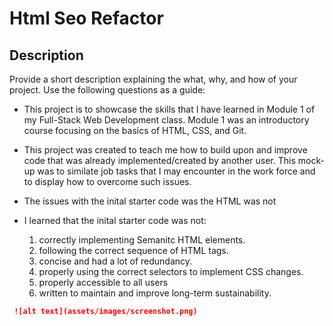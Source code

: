 # Html Seo Refactor

## Description

Provide a short description explaining the what, why, and how of your project. Use the following questions as a guide:

- This project is to showcase the skills that I have learned in Module 1 of my Full-Stack Web Development class. Module 1 was an introductory course focusing on the basics of HTML, CSS, and Git.
- This project was created to teach me how to build upon and improve code that was already implemented/created by another user. This mock-up was to similate job tasks that I may encounter in the work force and to display how to overcome such issues.
- The issues with the inital starter code was the HTML was not 
- I learned that the inital starter code was not:

    1. correctly implementing Semanitc HTML elements.
    2. following the correct sequence of HTML tags.
    3. concise and had a lot of redundancy.
    4. properly using the correct selectors to implement CSS changes.
    5. properly accessible to all users
    6. written to maintain and improve long-term sustainability.


```md
 ![alt text](assets/images/screenshot.png)
 ```
    

